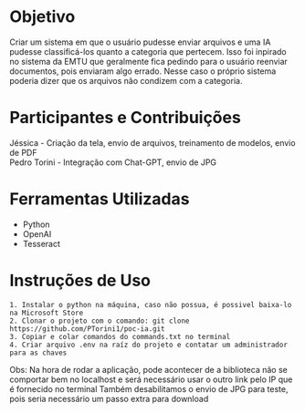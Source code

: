 # Objetivo
Criar um sistema em que o usuário pudesse enviar arquivos e uma IA pudesse classificá-los quanto a categoria que pertecem. 
Isso foi inpirado no sistema da EMTU que geralmente fica pedindo para o usuário reenviar documentos, pois enviaram algo errado. 
Nesse caso o próprio sistema poderia dizer que os arquivos não condizem com a categoria. 

# Participantes e Contribuições
Jéssica - Criação da tela, envio de arquivos, treinamento de modelos, envio de PDF <br>
Pedro Torini - Integração com Chat-GPT, envio de JPG

# Ferramentas Utilizadas
- Python
- OpenAI
- Tesseract 

# Instruções de Uso
```
1. Instalar o python na máquina, caso não possua, é possivel baixa-lo na Microsoft Store
2. Clonar o projeto com o comando: git clone https://github.com/PTorini1/poc-ia.git
3. Copiar e colar comandos do commands.txt no terminal
4. Criar arquivo .env na raíz do projeto e contatar um administrador para as chaves
```

Obs: Na hora de rodar a aplicação, pode acontecer de a biblioteca não se comportar bem no localhost e será necessário usar o outro link pelo IP que é fornecido no terminal
Também desabilitamos o envio de JPG para teste, pois seria necessário um passo extra para download